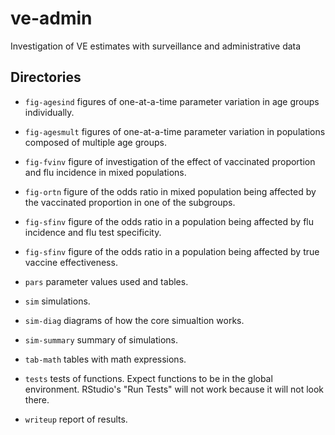# ve-admin

Investigation of VE estimates with surveillance and administrative data

## Directories

* `fig-agesind` figures of one-at-a-time parameter variation in age groups individually.

* `fig-agesmult` figures of one-at-a-time parameter variation in populations composed of multiple age groups.

* `fig-fvinv` figure of investigation of the effect of vaccinated proportion and flu incidence in mixed populations.

* `fig-ortn` figure of the odds ratio in mixed population being affected by the vaccinated proportion in one of the subgroups.

* `fig-sfinv` figure of the odds ratio in a population being affected by flu incidence and flu test specificity.

* `fig-sfinv` figure of the odds ratio in a population being affected by true vaccine effectiveness.

* `pars` parameter values used and tables.

* `sim` simulations.

* `sim-diag` diagrams of how the core simualtion works.

* `sim-summary` summary of simulations.

* `tab-math` tables with math expressions.

* `tests` tests of functions. Expect functions to be in the global environment. RStudio's "Run Tests" will not work because it will not look there.

* `writeup` report of results.
